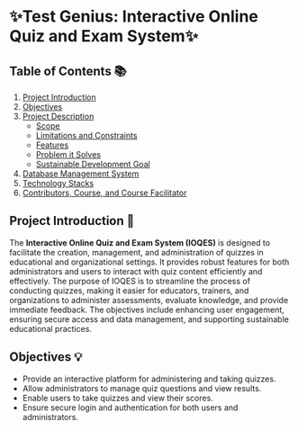# ✨Test Genius: Interactive Online Quiz and Exam System✨

## Table of Contents 📚
1. [Project Introduction](#project-introduction)
2. [Objectives](#objectives)
3. [Project Description](#project-description)
   - [Scope](#scope)
   - [Limitations and Constraints](#limitations-and-constraints)
   - [Features](#features)
   - [Problem it Solves](#problem-it-solves)
   - [Sustainable Development Goal](#sustainable-development-goal)
4. [Database Management System](#database-management-system)
5. [Technology Stacks](#technology-stacks)
6. [Contributors, Course, and Course Facilitator](#contributors-course-and-course-facilitator)

## Project Introduction 🚀
The **Interactive Online Quiz and Exam System (IOQES)** is designed to facilitate the creation, management, and administration of quizzes in educational and organizational settings. It provides robust features for both administrators and users to interact with quiz content efficiently and effectively. The purpose of IOQES is to streamline the process of conducting quizzes, making it easier for educators, trainers, and organizations to administer assessments, evaluate knowledge, and provide immediate feedback. The objectives include enhancing user engagement, ensuring secure access and data management, and supporting sustainable educational practices.

## Objectives 💡
- Provide an interactive platform for administering and taking quizzes.
- Allow administrators to manage quiz questions and view results.
- Enable users to take quizzes and view their scores.
- Ensure secure login and authentication for both users and administrators.

